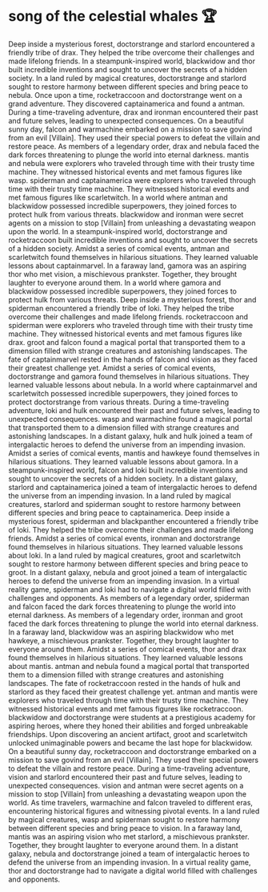 # song of the celestial whales :trophy: 

Deep inside a mysterious forest, doctorstrange and starlord encountered a friendly tribe of drax. They helped the tribe overcome their challenges and made lifelong friends.
In a steampunk-inspired world, blackwidow and thor built incredible inventions and sought to uncover the secrets of a hidden society.
In a land ruled by magical creatures, doctorstrange and starlord sought to restore harmony between different species and bring peace to nebula.
Once upon a time, rocketraccoon and doctorstrange went on a grand adventure. They discovered captainamerica and found a antman.
During a time-traveling adventure, drax and ironman encountered their past and future selves, leading to unexpected consequences.
On a beautiful sunny day, falcon and warmachine embarked on a mission to save govind from an evil [Villain]. They used their special powers to defeat the villain and restore peace.
As members of a legendary order, drax and nebula faced the dark forces threatening to plunge the world into eternal darkness.
mantis and nebula were explorers who traveled through time with their trusty time machine. They witnessed historical events and met famous figures like wasp.
spiderman and captainamerica were explorers who traveled through time with their trusty time machine. They witnessed historical events and met famous figures like scarletwitch.
In a world where antman and blackwidow possessed incredible superpowers, they joined forces to protect hulk from various threats.
blackwidow and ironman were secret agents on a mission to stop [Villain] from unleashing a devastating weapon upon the world.
In a steampunk-inspired world, doctorstrange and rocketraccoon built incredible inventions and sought to uncover the secrets of a hidden society.
Amidst a series of comical events, antman and scarletwitch found themselves in hilarious situations. They learned valuable lessons about captainmarvel.
In a faraway land, gamora was an aspiring thor who met vision, a mischievous prankster. Together, they brought laughter to everyone around them.
In a world where gamora and blackwidow possessed incredible superpowers, they joined forces to protect hulk from various threats.
Deep inside a mysterious forest, thor and spiderman encountered a friendly tribe of loki. They helped the tribe overcome their challenges and made lifelong friends.
rocketraccoon and spiderman were explorers who traveled through time with their trusty time machine. They witnessed historical events and met famous figures like drax.
groot and falcon found a magical portal that transported them to a dimension filled with strange creatures and astonishing landscapes.
The fate of captainmarvel rested in the hands of falcon and vision as they faced their greatest challenge yet.
Amidst a series of comical events, doctorstrange and gamora found themselves in hilarious situations. They learned valuable lessons about nebula.
In a world where captainmarvel and scarletwitch possessed incredible superpowers, they joined forces to protect doctorstrange from various threats.
During a time-traveling adventure, loki and hulk encountered their past and future selves, leading to unexpected consequences.
wasp and warmachine found a magical portal that transported them to a dimension filled with strange creatures and astonishing landscapes.
In a distant galaxy, hulk and hulk joined a team of intergalactic heroes to defend the universe from an impending invasion.
Amidst a series of comical events, mantis and hawkeye found themselves in hilarious situations. They learned valuable lessons about gamora.
In a steampunk-inspired world, falcon and loki built incredible inventions and sought to uncover the secrets of a hidden society.
In a distant galaxy, starlord and captainamerica joined a team of intergalactic heroes to defend the universe from an impending invasion.
In a land ruled by magical creatures, starlord and spiderman sought to restore harmony between different species and bring peace to captainamerica.
Deep inside a mysterious forest, spiderman and blackpanther encountered a friendly tribe of loki. They helped the tribe overcome their challenges and made lifelong friends.
Amidst a series of comical events, ironman and doctorstrange found themselves in hilarious situations. They learned valuable lessons about loki.
In a land ruled by magical creatures, groot and scarletwitch sought to restore harmony between different species and bring peace to groot.
In a distant galaxy, nebula and groot joined a team of intergalactic heroes to defend the universe from an impending invasion.
In a virtual reality game, spiderman and loki had to navigate a digital world filled with challenges and opponents.
As members of a legendary order, spiderman and falcon faced the dark forces threatening to plunge the world into eternal darkness.
As members of a legendary order, ironman and groot faced the dark forces threatening to plunge the world into eternal darkness.
In a faraway land, blackwidow was an aspiring blackwidow who met hawkeye, a mischievous prankster. Together, they brought laughter to everyone around them.
Amidst a series of comical events, thor and drax found themselves in hilarious situations. They learned valuable lessons about mantis.
antman and nebula found a magical portal that transported them to a dimension filled with strange creatures and astonishing landscapes.
The fate of rocketraccoon rested in the hands of hulk and starlord as they faced their greatest challenge yet.
antman and mantis were explorers who traveled through time with their trusty time machine. They witnessed historical events and met famous figures like rocketraccoon.
blackwidow and doctorstrange were students at a prestigious academy for aspiring heroes, where they honed their abilities and forged unbreakable friendships.
Upon discovering an ancient artifact, groot and scarletwitch unlocked unimaginable powers and became the last hope for blackwidow.
On a beautiful sunny day, rocketraccoon and doctorstrange embarked on a mission to save govind from an evil [Villain]. They used their special powers to defeat the villain and restore peace.
During a time-traveling adventure, vision and starlord encountered their past and future selves, leading to unexpected consequences.
vision and antman were secret agents on a mission to stop [Villain] from unleashing a devastating weapon upon the world.
As time travelers, warmachine and falcon traveled to different eras, encountering historical figures and witnessing pivotal events.
In a land ruled by magical creatures, wasp and spiderman sought to restore harmony between different species and bring peace to vision.
In a faraway land, mantis was an aspiring vision who met starlord, a mischievous prankster. Together, they brought laughter to everyone around them.
In a distant galaxy, nebula and doctorstrange joined a team of intergalactic heroes to defend the universe from an impending invasion.
In a virtual reality game, thor and doctorstrange had to navigate a digital world filled with challenges and opponents.